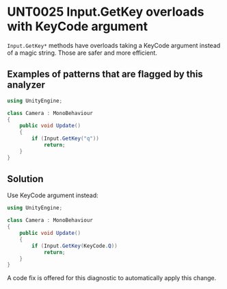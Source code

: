 # UNT0025 Input.GetKey overloads with KeyCode argument

`Input.GetKey*` methods have overloads taking a KeyCode argument instead of a magic string. Those are safer and more efficient.

## Examples of patterns that are flagged by this analyzer

```csharp
using UnityEngine;

class Camera : MonoBehaviour
{
    public void Update()
    {
        if (Input.GetKey("q"))
            return;
    }
}
```

## Solution

Use KeyCode argument instead:

```csharp
using UnityEngine;

class Camera : MonoBehaviour
{
    public void Update()
    {
        if (Input.GetKey(KeyCode.Q))
            return;
    }
}
```

A code fix is offered for this diagnostic to automatically apply this change.